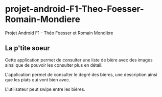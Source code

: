 # projet-android-F1-Theo-Foesser-Romain-Mondiere
Projet Android F1 - Théo Foesser et Romain Mondière

## La p'tite soeur
Cette application permet de consulter une liste de bière avec des images ainsi que de pouvoir les consulter plus en détail.

L'application permet de consulter le degré des bières, une description ainsi que les plats qui vont bien avec.

L'utilisateur peut swipe entre les bières.

